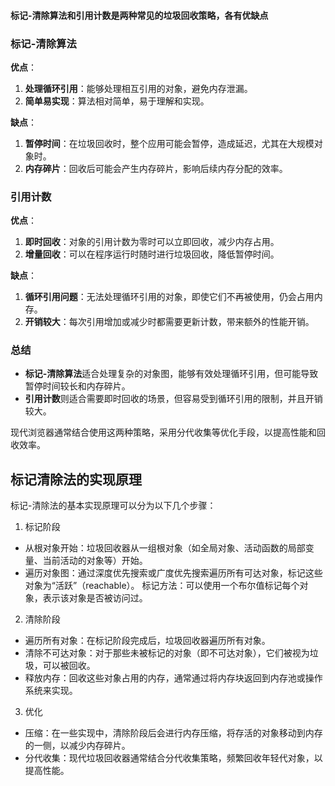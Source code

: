 #### 标记-清除算法和引用计数是两种常见的垃圾回收策略，各有优缺点

### 标记-清除算法

**优点**：

1. **处理循环引用**：能够处理相互引用的对象，避免内存泄漏。
2. **简单易实现**：算法相对简单，易于理解和实现。

**缺点**：

1. **暂停时间**：在垃圾回收时，整个应用可能会暂停，造成延迟，尤其在大规模对象时。
2. **内存碎片**：回收后可能会产生内存碎片，影响后续内存分配的效率。

### 引用计数

**优点**：

1. **即时回收**：对象的引用计数为零时可以立即回收，减少内存占用。
2. **增量回收**：可以在程序运行时随时进行垃圾回收，降低暂停时间。

**缺点**：

1. **循环引用问题**：无法处理循环引用的对象，即使它们不再被使用，仍会占用内存。
2. **开销较大**：每次引用增加或减少时都需要更新计数，带来额外的性能开销。

### 总结

- **标记-清除算法**适合处理复杂的对象图，能够有效处理循环引用，但可能导致暂停时间较长和内存碎片。
- **引用计数**则适合需要即时回收的场景，但容易受到循环引用的限制，并且开销较大。

现代浏览器通常结合使用这两种策略，采用分代收集等优化手段，以提高性能和回收效率。

## 标记清除法的实现原理

标记-清除法的基本实现原理可以分为以下几个步骤：

1. 标记阶段

- 从根对象开始：垃圾回收器从一组根对象（如全局对象、活动函数的局部变量、当前活动的对象等）开始。
- 遍历对象图：通过深度优先搜索或广度优先搜索遍历所有可达对象，标记这些对象为“活跃”（reachable）。
标记方法：可以使用一个布尔值标记每个对象，表示该对象是否被访问过。

2. 清除阶段

- 遍历所有对象：在标记阶段完成后，垃圾回收器遍历所有对象。
- 清除不可达对象：对于那些未被标记的对象（即不可达对象），它们被视为垃圾，可以被回收。
- 释放内存：回收这些对象占用的内存，通常通过将内存块返回到内存池或操作系统来实现。

3. 优化

- 压缩：在一些实现中，清除阶段后会进行内存压缩，将存活的对象移动到内存的一侧，以减少内存碎片。
- 分代收集：现代垃圾回收器通常结合分代收集策略，频繁回收年轻代对象，以提高性能。
